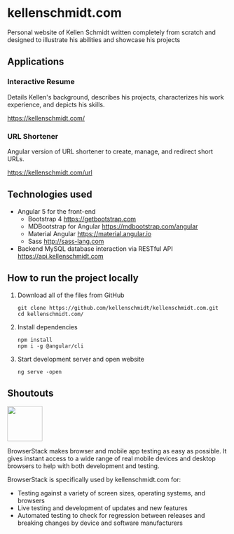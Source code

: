 # kellenschmidt.com

Personal website of Kellen Schmidt written completely from scratch and designed to illustrate his abilities and showcase his projects

## Applications

### Interactive Resume

Details Kellen's background, describes his projects, characterizes his work experience, and depicts his skills.

https://kellenschmidt.com/

### URL Shortener

Angular version of URL shortener to create, manage, and redirect short URLs.

https://kellenschmidt.com/url

## Technologies used

- Angular 5 for the front-end
  - Bootstrap 4 https://getbootstrap.com
  - MDBootstrap for Angular https://mdbootstrap.com/angular
  - Material Angular https://material.angular.io
  - Sass http://sass-lang.com
- Backend MySQL database interaction via RESTful API https://api.kellenschmidt.com

## How to run the project locally

1. Download all of the files from GitHub

    ```Shell
    git clone https://github.com/kellenschmidt/kellenschmidt.com.git
    cd kellenschmidt.com/
    ```
2. Install dependencies

    ```Shell
    npm install
    npm i -g @angular/cli
    ```
3. Start development server and open website

    ```Shell
    ng serve -open
    ```
    
## Shoutouts
[<img src="https://p3.zdusercontent.com/attachment/1015988/LFgeSZF2djWiC7ExUBzDIj15Z?token=eyJhbGciOiJkaXIiLCJlbmMiOiJBMTI4Q0JDLUhTMjU2In0..blf-xqWSkrdNotwfnMg-Ww.7dUGDQdZFMQ8pOad8LqtH6FbIKN9uMgumXwW02HWRdgi-5HQfqFE2g1RIU1J-DkdwSKeo1sd_xCXFajc_LDmkZV5rAoHER7YUMGjwOel7ChrUlyqUhn7RY3qRi0MX570QHLGqVD2kn45i40Yg1GeaaxHjg_TXUmZziv9JJNnXOsQGR3UwedDqO3JCARWQsCW6ywfWY2PuYOQK6jGkOh92_YlEcQ0czja-vKdX6ImvC65AtskgSAMoHRUO62ZmhBVFNYVRtEA0xFvcesLiyphrvyPqP2DRNmseaAGYbIDHDE.m48drTcjZZpfjN2pEEoCWQ" height=80px>](http://browserstack.com/)

BrowserStack makes browser and mobile app testing as easy as possible. It gives instant access to a wide range of real mobile devices and desktop browsers to help with both development and testing.

BrowserStack is specifically used by kellenschmidt.com for:
- Testing against a variety of screen sizes, operating systems, and browsers
- Live testing and development of updates and new features
- Automated testing to check for regression between releases and breaking changes by device and software manufacturers
